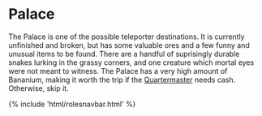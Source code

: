 # Palace
The Palace is one of the possible teleporter destinations. It is currently unfinished and broken, but has some valuable ores and a few funny and unusual items to be found. There are a handful of suprisingly durable snakes lurking in the grassy corners, and one creature which mortal eyes were not meant to witness. The Palace has a very high amount of Bananium, making it worth the trip if the [Quartermaster](Quartermaster.md) needs cash. Otherwise, skip it.

{% include 'html/rolesnavbar.html' %}